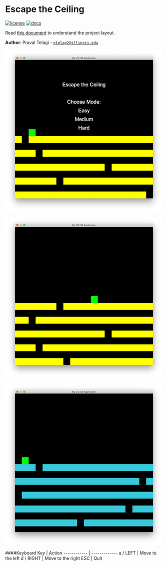 # Escape the Ceiling

[![license](https://img.shields.io/badge/license-MIT-green)](LICENSE)
[![docs](https://img.shields.io/badge/docs-yes-brightgreen)](docs/README.md)

Read [this document](https://cliutils.gitlab.io/modern-cmake/chapters/basics/structure.html) to understand the project
layout.

**Author**: Praval Telagi - [`ptelag2@illinois.edu`](mailto:ptelag2@illinois.edu)

![image of welcome screen](assets/WelcomeScreenImage.png)

![image of game screen](assets/InGameImageBeginning.png)

![image of welcome screen](assets/InGameImageMiddle.png)



####Keyboard
Key | Action
------------ | -------------
    a / LEFT | Move to the left
   d / RIGHT | Move to the right
   ESC       | Quit